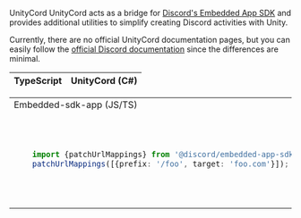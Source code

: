 UnityCord
UnityCord acts as a bridge for [Discord's Embedded App SDK](https://github.com/discord/embedded-app-sdk) and provides additional utilities to simplify creating Discord activities with Unity.

Currently, there are no official UnityCord documentation pages, but you can easily follow the [official Discord documentation](https://discord.com/developers/docs/developer-tools/embedded-app-sdk#install-the-sdk) since the differences are minimal.

| **TypeScript** | **UnityCord (C#)** |
|----------------|---------------------|

<table>
<tr>
<td> Embedded-sdk-app (JS/TS) </td> <td> UnityCord (C#) </td>
</tr>
<tr>
<td>

```ts
    import {patchUrlMappings} from '@discord/embedded-app-sdk';
    patchUrlMappings([{prefix: '/foo', target: 'foo.com'}]);
```

</td>
<td>
    
```C#
using UnityCord;

List<Mapping> mappings = new List<Mapping> {
    new Mapping { Prefix = "foo", Target = "foo.com" }
};


Utils.PatchUrlMappings(mappings);
```
</td>
</tr>
</table>